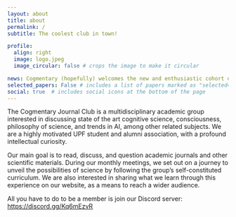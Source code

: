 ```yaml
---
layout: about
title: about
permalink: /
subtitle: The coolest club in town!

profile:
  align: right
  image: logo.jpeg
  image_circular: false # crops the image to make it circular

news: Cogmentary (hopefully) welcomes the new and enthusiastic cohort of CSIM students!  # includes a list of news items
selected_papers: False # includes a list of papers marked as "selected={true}"
social: true  # includes social icons at the bottom of the page
---
```


The Cogmentary Journal Club is a multidisciplinary academic group interested in discussing state of the art cognitive science, consciousness, philosophy of science, and trends in AI, among other related subjects. We are a highly motivated UPF student and alumni association, with a profound intellectual curiosity. 


Our main goal is to read, discuss, and question academic journals and other scientific materials. During our monthly meetings, we set out on a journey to unveil the possibilities of science by following the group’s self-constituted curriculum. We are also interested in sharing what we learn through this experience on our website, as a means to reach a wider audience.

 
All you have to do to be a member is join our Discord server: https://discord.gg/Kq6mEzvR 

